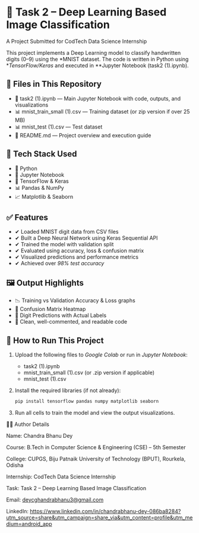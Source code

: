 # 🧠 Task 2 – Deep Learning Based Image Classification  
A Project Submitted for CodTech Data Science Internship

This project implements a Deep Learning model to classify handwritten digits (0–9) using the *MNIST dataset. The code is written in Python using **TensorFlow/Keras* and executed in **Jupyter Notebook (task2 (1).ipynb).


## 📁 Files in This Repository
- 📓 task2 (1).ipynb — Main Jupyter Notebook with code, outputs, and visualizations  
- 📊 mnist_train_small (1).csv — Training dataset (or zip version if over 25 MB)  
- 📊 mnist_test (1).csv — Test dataset  
- 📄 README.md — Project overview and execution guide


## 🔧 Tech Stack Used
- 🐍 Python  
- 📘 Jupyter Notebook  
- 🤖 TensorFlow & Keras  
- 📊 Pandas & NumPy  
- 📈 Matplotlib & Seaborn


## ✅ Features
- ✔ Loaded MNIST digit data from CSV files  
- ✔ Built a Deep Neural Network using Keras Sequential API  
- ✔ Trained the model with validation split  
- ✔ Evaluated using accuracy, loss & confusion matrix  
- ✔ Visualized predictions and performance metrics  
- ✔ Achieved over *98% test accuracy*


## 🖼 Output Highlights
- 📉 Training vs Validation Accuracy & Loss graphs  
- 🧩 Confusion Matrix Heatmap  
- 🔢 Digit Predictions with Actual Labels  
- 📌 Clean, well-commented, and readable code


## 🚀 How to Run This Project
1. Upload the following files to *Google Colab* or run in *Jupyter Notebook*:
   - task2 (1).ipynb
   - mnist_train_small (1).csv (or .zip version if applicable)
   - mnist_test (1).csv

2. Install the required libraries (if not already):
   ```bash
   pip install tensorflow pandas numpy matplotlib seaborn

3. Run all cells to train the model and view the output visualizations.


👨‍💻 Author Details

Name: Chandra Bhanu Dey

Course: B.Tech in Computer Science & Engineering (CSE) – 5th Semester

College: CUPGS, Biju Patnaik University of Technology (BPUT), Rourkela, Odisha

Internship: CodTech Data Science Internship

Task: Task 2 – Deep Learning Based Image Classification

Email: deycghandrabhanu3@gmail.com

LinkedIn: https://www.linkedin.com/in/chandrabhanu-dey-086ba8284?utm_source=share&utm_campaign=share_via&utm_content=profile&utm_medium=android_app
